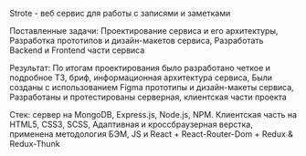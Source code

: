 Strote - веб сервис для работы с записями и заметками

Поставленные задачи: Проектирование сервиса и его архитектуры, Разработка прототипов и дизайн-макетов сервиса, Разработать Backend и Frontend части сервиса

Результат: По итогам проектирования было разработано четкое и подробное ТЗ, бриф, информационная архитектура сервиса, Были созданы с использованием Figma прототипы и дизайн-макеты сервиса, Разработаны и протестированы серверная, клиентская части проекта

Стек: сервер на MongoDB, Express.js, Node.js, NPM. Клиентская часть на HTML5, CSS3, SCSS, Адаптивная и кроссбраузерная верстка, применена методология БЭМ, JS и React + React-Router-Dom + Redux & Redux-Thunk
